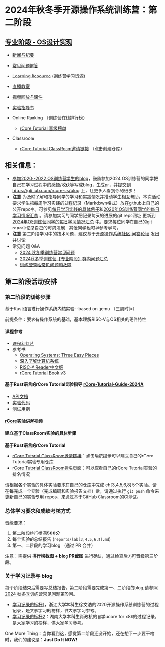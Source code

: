 
# 2024年秋冬季开源操作系统训练营：第二阶段

## [专业阶段 - OS设计实现](https://opencamp.cn/os2edu/camp/2024fall/stage/2)

- [新闻与纪要](./news.md)
- [常见问题解答](./QA.md)
- [Learning Resource](./relatedinfo.md) (训练营学习资源)
- [直播教室](https://opencamp.cn/os2edu/camp/2024fall/stage/2)
- [视频回放与课件](https://opencamp.cn/os2edu/camp/2024fall/stage/2?tab=video)
- [实验指导书](https://learningos.cn/rCore-Camp-Guide-2024A/)

- Online Ranking （训练营在线排行榜）
  - [rCore Tutorial 晋级榜单](https://opencamp.cn/os2edu/camp/2024fall/stage/2?tab=rank)
- Classroom
  - [rCore Tutorial ClassRoom邀请链接](https://classroom.github.com/a/XCCbdobQ) （点击创建仓库）


## 相关信息：

- [参加2020--2022 OS训练营学生的blog](https://rcore-os.github.io/blog/)，鼓励参加2024 OS训练营的同学把自己在学习过程中的感悟/收获等写成blog，生成pr，并提交到 <https://github.com/rcore-os/blog> 上，让更多人看到你的进步！
- **注意** 为及时了解和指导同学的学习和实践情况并推动学生相互帮助，本次活动要求学生把每周学习实践的过程记录（Markdown格式）放在github上自己的公开repo中。可参见[每日学习实践的具体例子](https://github.com/GCYYfun/DailySchedule)和[2020年OS训练营同学的每日学习情况汇总](https://github.com/rcore-os/rCore-Tutorial/issues/18 ) 。请参加实习的同学把记录每天的进展的git repo网址 更新到[2024年OS训练营同学的每日学习情况汇总](https://github.com/LearningOS/rust-based-os-comp2023/issues/200) 中。要求每位同学在自己的git repo中记录自己的每周进展，其他同学也可以参考学习。
- **注意** 第二阶段学习中的技术问题，建议基于[开源操作系统社区-问答论坛](https://opencamp.cn/os2edu/bbs) 发出并讨论
- 常见问题 Q&A
    - [2024 秋冬季训练营常见问题](https://opencamp.cn/os2edu/bbs/1382)
    - [2024秋冬季训练营【专业阶段】群内问题汇总](https://opencamp.cn/os2edu/bbs/1396)
    - [训练营网站常见问题和故障](https://opencamp.cn/os2edu/bbs/1386)


## 第二阶段活动安排

### 第二阶段的训练步骤

基于Rust语言进行操作系统内核实验--based on qemu （三周时间）

前提条件：要求有操作系统的基础，基本理解RISC-V与OS相关的硬件特性

#### 课程参考
- [课程幻灯片](https://www.yuque.com/docs/share/4c39608f-3051-4445-96ca-f3c018cb96c7)
- 参考书
  - [Operating Systems: Three Easy Pieces](https://pages.cs.wisc.edu/~remzi/OSTEP/)
  - [深入了解计算机系统](https://hansimov.gitbook.io/csapp/)
  - [RISC-V Reader中文版](http://riscvbook.com/chinese/RISC-V-Reader-Chinese-v2p1.pdf)
  - [rCore Tutorial Book v3](https://learningos.github.io/rCore-Tutorial-Book-v3/)

#### 基于Rust语言的rCore Tutorial实验指导 [rCore-Tutorial-Guide-2024A](https://learningos.github.io/rCore-Tutorial-Guide-2024A/)
- [API文档](https://github.com/LearningOS/rCore-Tutorial-Guide-2024A/#os-api-docs-of-rcore-tutorial-code-2022s) 
- [实验代码](https://github.com/LearningOS/rCore-Tutorial-Code-2024A)
- [测试用例](https://github.com/LearningOS/rCore-Tutorial-Test-2024A)


#### [rCore实验讲解视频](https://www.yuque.com/docs/share/1b5b9260-8a80-4427-a612-78ec72b37e5f)

#### 建立基于ClassRoom实验的具体步骤

**基于Rust语言的rCore Tutorial**
- [rCore Tutorial ClassRoom邀请链接](https://classroom.github.com/a/XCCbdobQ)：点击后按提示可以建立自己的rCore Tutorial实验专用仓库
- [rCore Tutorial ClassRoom排名页面](https://opencamp.cn/os2edu/camp/2024fall/stage/2?tab=rank)：可以查看自己的rCore Tutorial实验的排名情况

请根据各个实验的具体实验要求在自己的仓库中完成 ch[3,4,5,6,8] 5个实验。请在每完成一个实验（完成编码和实验报告文档）后，请通过执行 `git push` 命令来更新自己的实验专用 repos，来通过基于GitHub Classroom的CI测试。

### 总体学习要求和成绩考核方式

晋级要求：
1. 第二阶段排行榜满**500分**
2. 每个实验的总结报告 (`reports/lab[3,4,5,6,8].md`)
3. 第一、二阶段的学习blog （通过 PR 合并）

注意：需提供 **排行榜截图 + blog PR截图** 进行确认，通过检查后方可晋级第三阶段。

### 关于学习记录与 blog

每个阶段结束后需要写总结报告，第二阶段需要完成第一、二阶段的blog,请参照[2024 秋冬季训练营常见问题](https://opencamp.cn/os2edu/bbs/1382)第19问。

- [学习记录的标杆1](https://github.com/LearningOS/record)，浙江大学本科生徐文浩的2020开源操作系统训练营的过程记录，是大家学习的榜样，供大家学习参考。
- [学习记录的标杆2](https://kiprey.github.io/tags/uCore/)：湖南大学本科生肖政杭的自学ucore for x86的过程记录，是大家学习的榜样，供大家学习参考。

One More Thing：当你看到这，感觉第二阶段还没开始，还在想下一步要干啥时，我们的建议是：**Just Do It NOW!**
